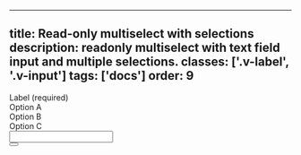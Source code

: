 <!--
 *              Copyright (c) 2025 Visa, Inc.
 *
 * Licensed under the Apache License, Version 2.0 (the "License");
 * you may not use this file except in compliance with the License.
 * You may obtain a copy of the License at
 *
 *         http://www.apache.org/licenses/LICENSE-2.0
 *
 * Unless required by applicable law or agreed to in writing, software
 * distributed under the License is distributed on an "AS IS" BASIS,
 * WITHOUT WARRANTIES OR CONDITIONS OF ANY KIND, either express or implied.
 * See the License for the specific language governing permissions and
 * limitations under the License.
 *
 -->
---
title: Read-only multiselect with selections
description: readonly multiselect with text field input and multiple selections.
classes: ['.v-label', '.v-input']
tags: ['docs']
order: 9
---

<div class="v-combobox">
  <div class="v-dropdown v-flex v-flex-col v-gap-4">
    <label class="v-label" for="multiselect-read-only-withoptions" id="multiselect-read-only-withoptions-label">
      Label (required)
    </label>
    <div class="v-input-container v-surface v-flex-row v-py-3 v-pl-3 v-pr-6">
      <div class="v-flex v-gap-2 v-flex-wrap v-flex-shrink-1 v-flex-grow">
        <div class="v-chip v-chip-compact">
            Option A
        </div>
        <div class="v-chip v-chip-compact">
            Option B
        </div>
        <div class="v-chip v-chip-compact">
            Option C
        </div>
        <input class="v-input v-flex v-flex-shrink-1" id="multiselect-read-only-withoptions" name="multiselect-read-only-withoptions" required="" style="flex-basis: 50px" type="text" readonly="" />
      </div>
      <button aria-expanded="false" aria-haspopup="listbox" aria-labelledby="multiselect-read-only-withoptions-label" class="v-button v-button-icon v-button-tertiary v-button-small" type="button" tabindex="-1">
        <svg aria-hidden="true" class="v-icon v-icon-visa v-icon-tiny" focusable="false" viewbox="0 0 16 16">
          <use href="#visa-chevron-down-tiny">
          </use>
        </svg>
      </button>
    </div>
  </div>
</div>

